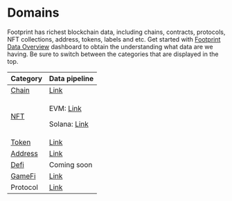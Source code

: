 # Domains

Footprint has richest blockchain data, including chains, contracts, protocols, NFT collections, address, tokens, labels and etc. Get started with [Footprint Data Overview](https://www.footprint.network/@Footprint/Footprint-Data-Overview) dashboard to obtain the understanding what data are we having. Be sure to switch between the categories that are displayed in the top.

| Category                                                                   | Data pipeline                                                                                                           |
| -------------------------------------------------------------------------- | ----------------------------------------------------------------------------------------------------------------------- |
| [Chain](https://www.footprint.network/@Footprint/Footprint-Chain-Data)     | [Link](https://footprint.cool/dvPP)                                                                                     |
| [NFT](https://www.footprint.network/@Footprint/Footprint-NFT-Data)         | <p>EVM: <a href="https://footprint.cool/GvAe">Link</a></p><p>Solana: <a href="https://footprint.cool/EvSp">Link</a></p> |
| [Token](https://www.footprint.network/@Footprint/Footprint-Token-Data)     | [Link](https://footprint.cool/9vDz)                                                                                     |
| [Address](https://www.footprint.network/@Footprint/Footprint-Address-Data) | [Link](https://footprint.cool/7vFu)                                                                                     |
| [Defi](https://www.footprint.network/@Footprint/Footprint-DeFi-Data)       | Coming soon                                                                                                             |
| [GameFi](https://www.footprint.network/@Footprint/Footprint-GameFi-Data)   | [Link](https://footprint.cool/UvGu)                                                                                     |
| Protocol                                                                   | [Link](https://footprint.cool/AvH0)                                                                                     |
